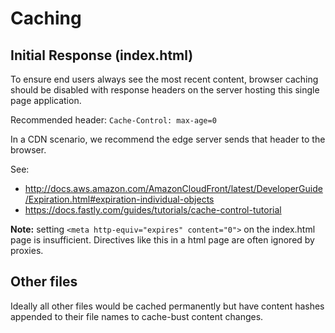 # Caching

## Initial Response (index.html)

To ensure end users always see the most recent content, browser caching 
should be disabled with response headers on the server hosting this 
single page application.

Recommended header:
`Cache-Control: max-age=0`

In a CDN scenario, we recommend the edge server sends that header to the browser.

See:
* http://docs.aws.amazon.com/AmazonCloudFront/latest/DeveloperGuide/Expiration.html#expiration-individual-objects
* https://docs.fastly.com/guides/tutorials/cache-control-tutorial

**Note:** setting
`<meta http-equiv="expires" content="0">` on the index.html page is 
insufficient. Directives like this in a html page are often ignored by 
proxies.

## Other files

Ideally all other files would be cached permanently but have content 
hashes appended to their file names to cache-bust content changes.
